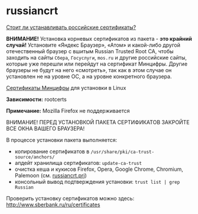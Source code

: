 # russiancrt
[Стоит ли устанавливать российские сертификаты?](https://www.blancvpn.com/blog/stoit-li-ustanavlivat-rossiiskii-tls-sertifikat-s-gosuslug)  
  
**ВНИМАНИЕ!** Установка корневых сертификатов из пакета - **это крайний случай!** Установите «Яндекс Браузер», «Атом» и какой-либо другой отечественный браузер с вшитым Russian Trusted Root CA, чтобы заходить на сайты `Сбера`, `Госуслуги`, `mos.ru` и другие российские сайты, которые уже перешли или перейдут на сертификат Минцифры. Другие браузеры не будут на него «смотреть», так как в этом случае он установлен не на уровне ОС, а на уровне конкретного браузера.  
  
[Сертификаты Минцифры](https://www.gosuslugi.ru/crt) для установки в Linux  
  
**Зависимости:** rootcerts  
  
**Примечание:** Mozilla Firefox не поддерживается
  
ВНИМАНИЕ! ПЕРЕД УСТАНОВКОЙ ПАКЕТА СЕРТИФИКАТОВ ЗАКРОЙТЕ ВСЕ ОКНА ВАШЕГО БРАУЗЕРА!

В процессе установки пакета выполняется:
+ копирование сертификатов в `/usr/share/pki/ca-trust-source/anchors/`
+ апдейт хранилища сертификатов: `update-ca-trust`
+ очистка кеша и кукисов Firefox, Opera, Google Chrome, Chromium, Palemoon (см. [russiancrt.prj](https://github.com/AKotov-dev/russiancrt/blob/main/russiancrt.prj))
+ консольный вывод подтверждения установки: `trust list | grep Russian`

Проверить установку сертификатов можно здесь: http://www.sberbank.ru/ru/certificates
